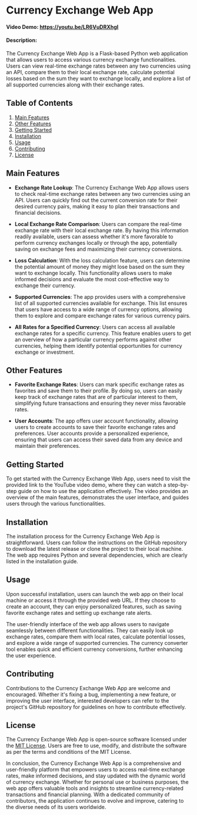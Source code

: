 # Currency Exchange Web App
#### Video Demo:  https://youtu.be/LR6VuDRXhgI
#### Description:

The Currency Exchange Web App is a Flask-based Python web application that allows users to access various currency exchange functionalities. Users can view real-time exchange rates between any two currencies using an API, compare them to their local exchange rate, calculate potential losses based on the sum they want to exchange locally, and explore a list of all supported currencies along with their exchange rates.

## Table of Contents

1. [Main Features](#main-features)
2. [Other Features](#other-features)
3. [Getting Started](#getting-started)
4. [Installation](#installation)
5. [Usage](#usage)
6. [Contributing](#contributing)
7. [License](#license)

## Main Features

- **Exchange Rate Lookup**: The Currency Exchange Web App allows users to check real-time exchange rates between any two currencies using an API. Users can quickly find out the current conversion rate for their desired currency pairs, making it easy to plan their transactions and financial decisions.

- **Local Exchange Rate Comparison**: Users can compare the real-time exchange rate with their local exchange rate. By having this information readily available, users can assess whether it's more favorable to perform currency exchanges locally or through the app, potentially saving on exchange fees and maximizing their currency conversions.

- **Loss Calculation**: With the loss calculation feature, users can determine the potential amount of money they might lose based on the sum they want to exchange locally. This functionality allows users to make informed decisions and evaluate the most cost-effective way to exchange their currency.

- **Supported Currencies**: The app provides users with a comprehensive list of all supported currencies available for exchange. This list ensures that users have access to a wide range of currency options, allowing them to explore and compare exchange rates for various currency pairs.

- **All Rates for a Specified Currency**: Users can access all available exchange rates for a specific currency. This feature enables users to get an overview of how a particular currency performs against other currencies, helping them identify potential opportunities for currency exchange or investment.

## Other Features

- **Favorite Exchange Rates**: Users can mark specific exchange rates as favorites and save them to their profile. By doing so, users can easily keep track of exchange rates that are of particular interest to them, simplifying future transactions and ensuring they never miss favorable rates.

- **User Accounts**: The app offers user account functionality, allowing users to create accounts to save their favorite exchange rates and preferences. User accounts provide a personalized experience, ensuring that users can access their saved data from any device and maintain their preferences.

## Getting Started

To get started with the Currency Exchange Web App, users need to visit the provided link to the YouTube video demo, where they can watch a step-by-step guide on how to use the application effectively. The video provides an overview of the main features, demonstrates the user interface, and guides users through the various functionalities.

## Installation

The installation process for the Currency Exchange Web App is straightforward. Users can follow the instructions on the GitHub repository to download the latest release or clone the project to their local machine. The web app requires Python and several dependencies, which are clearly listed in the installation guide.

## Usage

Upon successful installation, users can launch the web app on their local machine or access it through the provided web URL. If they choose to create an account, they can enjoy personalized features, such as saving favorite exchange rates and setting up exchange rate alerts.

The user-friendly interface of the web app allows users to navigate seamlessly between different functionalities. They can easily look up exchange rates, compare them with local rates, calculate potential losses, and explore a wide range of supported currencies. The currency converter tool enables quick and efficient currency conversions, further enhancing the user experience.

## Contributing

Contributions to the Currency Exchange Web App are welcome and encouraged. Whether it's fixing a bug, implementing a new feature, or improving the user interface, interested developers can refer to the project's GitHub repository for guidelines on how to contribute effectively.

## License

The Currency Exchange Web App is open-source software licensed under the [MIT License](link-to-license). Users are free to use, modify, and distribute the software as per the terms and conditions of the MIT License.

In conclusion, the Currency Exchange Web App is a comprehensive and user-friendly platform that empowers users to access real-time exchange rates, make informed decisions, and stay updated with the dynamic world of currency exchange. Whether for personal use or business purposes, the web app offers valuable tools and insights to streamline currency-related transactions and financial planning. With a dedicated community of contributors, the application continues to evolve and improve, catering to the diverse needs of its users worldwide.
